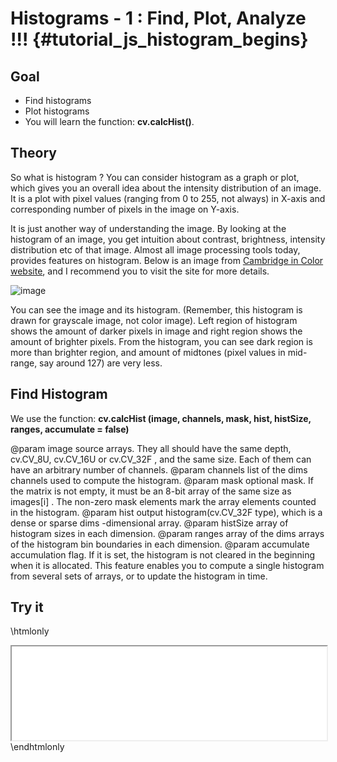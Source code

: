 Histograms - 1 : Find, Plot, Analyze !!! {#tutorial_js_histogram_begins}
========================================

Goal
----

-   Find histograms
-   Plot histograms
-   You will learn the function: **cv.calcHist()**.

Theory
------

So what is histogram ? You can consider histogram as a graph or plot, which gives you an overall
idea about the intensity distribution of an image. It is a plot with pixel values (ranging from 0 to
255, not always) in X-axis and corresponding number of pixels in the image on Y-axis.

It is just another way of understanding the image. By looking at the histogram of an image, you get
intuition about contrast, brightness, intensity distribution etc of that image. Almost all image
processing tools today, provides features on histogram. Below is an image from [Cambridge in Color
website](http://www.cambridgeincolour.com/tutorials/histograms1.htm), and I recommend you to visit
the site for more details.

![image](histogram_sample.jpg)

You can see the image and its histogram. (Remember, this histogram is drawn for grayscale image, not
color image). Left region of histogram shows the amount of darker pixels in image and right region
shows the amount of brighter pixels. From the histogram, you can see dark region is more than
brighter region, and amount of midtones (pixel values in mid-range, say around 127) are very less.

Find Histogram
--------------

We use the function: **cv.calcHist (image, channels, mask, hist, histSize, ranges, accumulate = false)**

@param image        source arrays. They all should have the same depth, cv.CV_8U, cv.CV_16U or cv.CV_32F , and the same size. Each of them can have an arbitrary number of channels.
@param channels     list of the dims channels used to compute the histogram.
@param mask         optional mask. If the matrix is not empty, it must be an 8-bit array of the same size as images[i] . The non-zero mask elements mark the array elements counted in the histogram.
@param hist        	output histogram(cv.CV_32F type), which is a dense or sparse dims -dimensional array.
@param histSize     array of histogram sizes in each dimension.
@param ranges       array of the dims arrays of the histogram bin boundaries in each dimension.
@param accumulate   accumulation flag. If it is set, the histogram is not cleared in the beginning when it is allocated. This feature enables you to compute a single histogram from several sets of arrays, or to update the histogram in time.

Try it
------

\htmlonly
<iframe src="js_histogram_begins_calcHist.html" width="100%"
        onload="this.style.height=this.contentDocument.body.scrollHeight +'px';">
</iframe>
\endhtmlonly